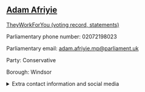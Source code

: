 ## <a href="https://members.parliament.uk/member/1586/contact">Adam Afriyie</a>

<a href="https://www.theyworkforyou.com/mp/11929/adam_afriyie/windsor">TheyWorkForYou (voting record, statements)</a> 

Parliamentary phone number: 02072198023 

Parliamentary email: adam.afriyie.mp@parliament.uk 

Party: Conservative 

Borough: Windsor 

<details><summary>Extra contact information and social media</summary> 
<li>Website: http://www.adamafriyie.org/</li>
<li>Twitter: https://twitter.com/AdamAfriyie</li>
<li>Constituency office phone number:</li>
<li>Constituency office email:</li>
<li>Facebook:</li>
<li>Instagram:</li>
<li>Youtube:</li>
<li>Linkedin:</li>
<li>Government department phone number:</li>
<li>Government department email:</li>
<li>Threads:</li>
<li>Party office phone number:</li>
<li>Party office email:</li>
<li>Tiktok:</li>
</details>